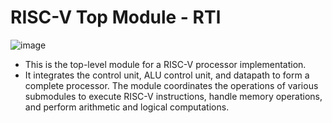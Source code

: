 # RISC-V Top Module - RTl
![image](https://github.com/user-attachments/assets/ee9b39a0-d539-4499-b393-e7938ab97b6c)
* This is the top-level module for a RISC-V processor implementation.
* It integrates the control unit, ALU control unit, and datapath to form a complete processor. The module coordinates the operations of various submodules to execute RISC-V instructions, handle memory operations, and perform arithmetic and logical computations. 
